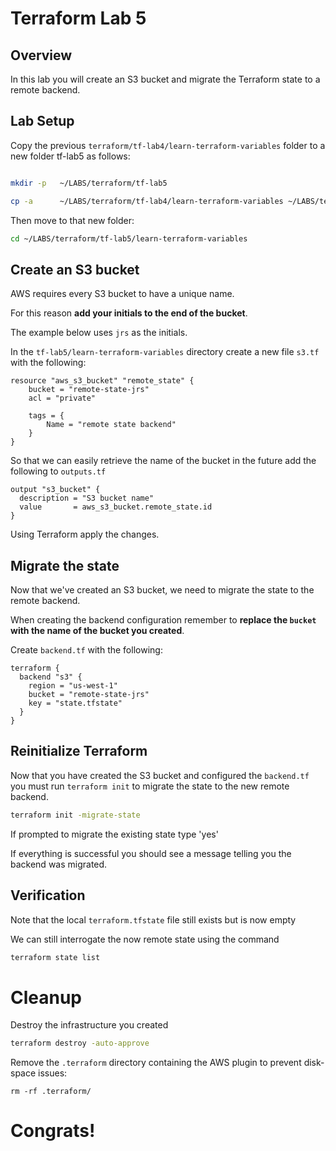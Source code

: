 # Terraform Lab 5

## Overview 
In this lab you will create an S3 bucket and migrate the Terraform state to a remote backend. 

## Lab Setup

Copy the previous ```terraform/tf-lab4/learn-terraform-variables``` folder to a new folder tf-lab5 as follows:

```sh

mkdir -p   ~/LABS/terraform/tf-lab5

cp -a      ~/LABS/terraform/tf-lab4/learn-terraform-variables ~/LABS/terraform/tf-lab5/
```

Then move to that new folder:

```sh
cd ~/LABS/terraform/tf-lab5/learn-terraform-variables
```


## Create an S3 bucket 
AWS requires every S3 bucket to have a unique name.

For this reason **add your initials to the end of the bucket**.

The example below uses `jrs` as the initials.

In the `tf-lab5/learn-terraform-variables` directory create a new file `s3.tf` with the following: 

```hcl
resource "aws_s3_bucket" "remote_state" {
    bucket = "remote-state-jrs"
    acl = "private"
    
    tags = {
        Name = "remote state backend"
    }
}
```

So that we can easily retrieve the name of the bucket in the future add the following to `outputs.tf`
```hcl
output "s3_bucket" {
  description = "S3 bucket name"
  value       = aws_s3_bucket.remote_state.id
}
```
Using Terraform apply the changes. 

## Migrate the state
Now that we've created an S3 bucket, we need to migrate the state to the remote backend. 

When creating the backend configuration remember to **replace the `bucket` with the name of the bucket you created**. 

Create `backend.tf` with the following:
```hcl
terraform {
  backend "s3" {
    region = "us-west-1"
    bucket = "remote-state-jrs"
    key = "state.tfstate"
  }
}
```

## Reinitialize Terraform 
Now that you have created the S3 bucket and configured the `backend.tf` you must run `terraform init` to migrate the state to the new remote backend. 

```sh
terraform init -migrate-state
```

If prompted to migrate the existing state type 'yes'

If everything is successful you should see a message telling you the backend was migrated. 

## Verification

Note that the local ```terraform.tfstate``` file still exists but is now empty

We can still interrogate the now remote state using the command

```sh
terraform state list
```


# Cleanup
Destroy the infrastructure you created
```sh
terraform destroy -auto-approve
```

Remove the ```.terraform``` directory containing the AWS plugin to prevent disk-space issues:
```
rm -rf .terraform/
```


# Congrats!

